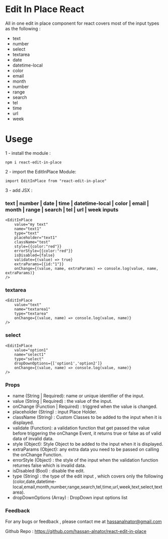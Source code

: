 # Edit In Place React
All in one edit in place component for react covers most of the input types as the following : 

- text
- number
- select
- textarea
- date
- datetime-local
- color
- email
- month
- number
- range
- search
- tel
- time
- url
- week

# Usege
 
 1 - install the module :
 
 ```
 npm i react-edit-in-place
 ```

2 - import the EditInPlace Module:

```
import EditInPlace from "react-edit-in-place"
```

3 - add JSX :

### text | number | date | time | datetime-local | color | email | month | range | search | tel | url | week inputs

```
<EditInPlace 
    value="my text" 
    name="text1" 
    type="text" 
    placeholder="text1"
    className="test"
    style={{color:"red"}}
    errorStyle={{color:"red"}}
    isDisabled={false}
    validate={(value) => true}
    extraParams={{id:"1"}}
    onChange={(value, name, extraParams) => console.log(value, name, extraParams)} 
/>
```

### textarea 

```
<EditInPlace 
    value="text" 
    name="textarea1" 
    type="textarea" 
    onChange={(value, name) => console.log(value, name)} 
/>
```

### select 

```
<EditInPlace 
    value="option1" 
    name="select1" 
    type="select" 
    dropDownOptions={['option1','option2']}  
    onChange={(value, name) => console.log(value, name)} 
/>
```


### Props

- name (String | Required): name or unique identifier of the input.
- value (String | Required) : the value of the input.
- onChange (Function | Required) : triggred when the value is changed.
- placeholder (String) : input Place Holder.
- className (String) : Custom Classes to be added to the input when it is displayed.
- validate (Function): a validation function that get passed the value before triggering the onChange Event, it returns true or false as of valid data of invalid data.
- style (Object): Style Object to be added to the input when it is displayed.
- extraParams (Object): any extra data you need to be passed on calling the onChange Function.
- errorStyle (Object) : the style of the input when the validation function returnes false which is invalid data.
- isDisabled (Bool) : disable the edit.
- type (String) : the type of the edit input , which covers only the following (color,date,datetime-local,email,month,number,range,search,tel,time,url,week,text,select,textarea).
- dropDownOptions (Array) : DropDown input options list


### Feedback

For any bugs or feedback , please contact me at hassanalnator@gmail.com

Github Repo : https://github.com/hassan-alnator/react-edit-in-place
            
            

